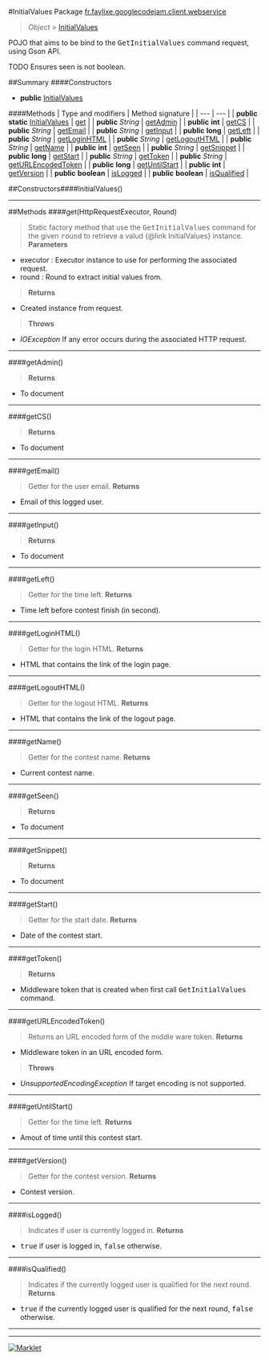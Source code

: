 #InitialValues
Package [fr.faylixe.googlecodejam.client.webservice](README.md)<br>

> *Object* > [InitialValues](InitialValues.md)

<p>POJO that aims to be bind to the <tt>GetInitialValues</tt>
 command request, using Gson API.</p>
 
 TODO Ensures seen is not boolean.

##Summary
####Constructors
* **public** [InitialValues](#initialvalues)

####Methods
| Type and modifiers | Method signature |
| --- | --- |
| **public static** [InitialValues](InitialValues.md) | [get](#gethttprequestexecutor-round) |
| **public** *String* | [getAdmin](#getadmin) |
| **public** **int** | [getCS](#getcs) |
| **public** *String* | [getEmail](#getemail) |
| **public** *String* | [getInput](#getinput) |
| **public** **long** | [getLeft](#getleft) |
| **public** *String* | [getLoginHTML](#getloginhtml) |
| **public** *String* | [getLogoutHTML](#getlogouthtml) |
| **public** *String* | [getName](#getname) |
| **public** **int** | [getSeen](#getseen) |
| **public** *String* | [getSnippet](#getsnippet) |
| **public** **long** | [getStart](#getstart) |
| **public** *String* | [getToken](#gettoken) |
| **public** *String* | [getURLEncodedToken](#geturlencodedtoken) |
| **public** **long** | [getUntilStart](#getuntilstart) |
| **public** **int** | [getVersion](#getversion) |
| **public** **boolean** | [isLogged](#islogged) |
| **public** **boolean** | [isQualified](#isqualified) |


##Constructors####InitialValues()
> 

---


##Methods
####get(HttpRequestExecutor, Round)
> Static factory method that use the <tt>GetInitialValues</tt> command
 for the given <tt>round</tt> to retrieve a valud {@link InitialValues} instance.
> **Parameters**
* executor : Executor instance to use for performing the associated request.
* round : Round to extract initial values from.

> **Returns**
* Created instance from request.

> **Throws**
* *IOException* If any error occurs during the associated HTTP request.


---

####getAdmin()
> 
> **Returns**
* To document


---

####getCS()
> 
> **Returns**
* To document


---

####getEmail()
> Getter for the user email.
> **Returns**
* Email of this logged user.


---

####getInput()
> 
> **Returns**
* To document


---

####getLeft()
> Getter for the time left.
> **Returns**
* Time left before contest finish (in second).


---

####getLoginHTML()
> Getter for the login HTML.
> **Returns**
* HTML that contains the link of the login page.


---

####getLogoutHTML()
> Getter for the logout HTML.
> **Returns**
* HTML that contains the link of the logout page.


---

####getName()
> Getter for the contest name.
> **Returns**
* Current contest name.


---

####getSeen()
> 
> **Returns**
* To document


---

####getSnippet()
> 
> **Returns**
* To document


---

####getStart()
> Getter for the start date.
> **Returns**
* Date of the contest start.


---

####getToken()
> 
> **Returns**
* Middleware token that is created when first call <tt>GetInitialValues</tt> command.


---

####getURLEncodedToken()
> Returns an URL encoded form of the middle ware token.
> **Returns**
* Middleware token in an URL encoded form.

> **Throws**
* *UnsupportedEncodingException* If target encoding is not supported.


---

####getUntilStart()
> Getter for the time left.
> **Returns**
* Amout of time until this contest start.


---

####getVersion()
> Getter for the contest version.
> **Returns**
* Contest version.


---

####isLogged()
> Indicates if user is currently logged in.
> **Returns**
* <tt>true</tt> if user is logged in, <tt>false</tt> otherwise.


---

####isQualified()
> Indicates if the currently logged user
 is qualified for the next round.
> **Returns**
* <tt>true</tt> if the currently logged user is qualified for the next round, <tt>false</tt> otherwise.


---

---

[![Marklet](https://img.shields.io/badge/Generated%20by-Marklet-green.svg)](https://github.com/Faylixe/marklet)